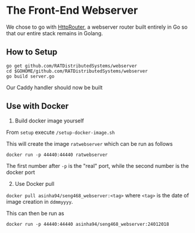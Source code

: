 # The Front-End Webserver

We chose to go with [HttpRouter](github.com/julienschmidt/httprouter), a webserver router built entirely in Go so that our entire stack remains in Golang.

## How to Setup

```
go get github.com/RATDistributedSystems/webserver
cd $GOHOME/github.com/RATDistributedSystems/webserver
go build server.go
```

Our Caddy handler should now be built

## Use with Docker

1. Build docker image yourself

From `setup` execute `/setup-docker-image.sh`

This will create the image `ratwebserver` which can be run as follows

`docker run -p 44440:44440 ratwebserver`

The first number after `-p` is the "real" port, while the second number is the docker port

2. Use Docker pull

`docker pull asinha94/seng468_webserver:<tag>` where `<tag>` is the date of image creation in `ddmmyyyy`.

This can then be run as 

`docker run -p 44440:44440 asinha94/seng468_webserver:24012018`